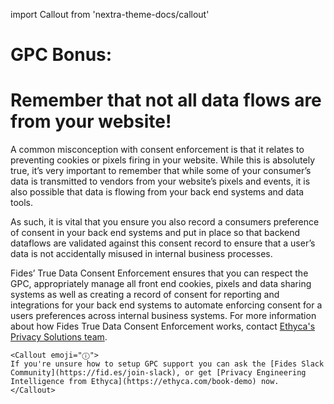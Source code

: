 import Callout from 'nextra-theme-docs/callout'

# GPC Bonus:
# Remember that not all data flows are from your website!
A common misconception with consent enforcement is that it relates to preventing cookies or pixels firing in your website. While this is absolutely true, it’s very important to remember that while some of your consumer’s data is transmitted to vendors from your website’s pixels and events, it is also possible that data is flowing from your back end systems and data tools. 

As such, it is vital that you ensure you also record a consumers preference of consent in your back end systems and put in place so that backend dataflows are validated against this consent record to ensure that a user’s data is not accidentally misused in internal business processes. 

Fides’ True Data Consent Enforcement ensures that you can respect the GPC, appropriately manage all front end cookies, pixels and data sharing systems as well as creating a record of consent for reporting and integrations for your back end systems to automate enforcing consent for a users preferences across internal business systems. For more information about how Fides True Data Consent Enforcement works, contact [Ethyca's Privacy Solutions team](https://ethyca.com/book-demo).



    <Callout emoji="ⓘ">
    If you're unsure how to setup GPC support you can ask the [Fides Slack Community](https://fid.es/join-slack), or get [Privacy Engineering Intelligence from Ethyca](https://ethyca.com/book-demo) now.
    </Callout>
